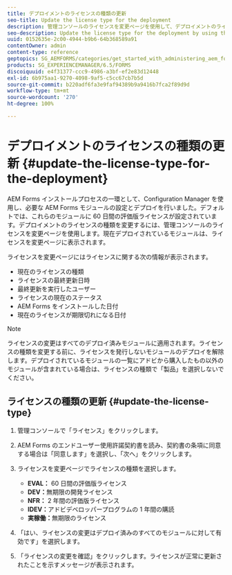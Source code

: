 ```yaml
---
title: デプロイメントのライセンスの種類の更新
seo-title: Update the license type for the deployment
description: 管理コンソールのライセンスを変更ページを使用して、デプロイメントのライセンスの種類を更新します。
seo-description: Update the license type for the deployment by using the Change License page in administration console.
uuid: 0152635e-2c00-4944-b9b6-64b368589a91
contentOwner: admin
content-type: reference
geptopics: SG_AEMFORMS/categories/get_started_with_administering_aem_forms_on_jee
products: SG_EXPERIENCEMANAGER/6.5/FORMS
discoiquuid: e4f31377-ccc9-4986-a3bf-ef2e83d12448
exl-id: 6b975aa1-9270-4098-9af5-c5cc67cb7b5d
source-git-commit: b220adf6fa3e9faf94389b9a9416b7fca2f89d9d
workflow-type: tm+mt
source-wordcount: '270'
ht-degree: 100%

---
```


# デプロイメントのライセンスの種類の更新 {#update-the-license-type-for-the-deployment}

AEM Forms インストールプロセスの一環として、Configuration Manager を使用し、必要な AEM Forms モジュールの設定とデプロイを行いました。デフォルトでは、これらのモジュールに 60 日間の評価版ライセンスが設定されています。デプロイメントのライセンスの種類を変更するには、管理コンソールのライセンスを変更ページを使用します。現在デプロイされているモジュールは、ライセンスを変更ページに表示されます。

ライセンスを変更ページにはライセンスに関する次の情報が表示されます。

* 現在のライセンスの種類
* ライセンスの最終更新日時
* 最終更新を実行したユーザー 
* ライセンスの現在のステータス 
* AEM Forms をインストールした日付
* 現在のライセンスが期限切れになる日付

>[!NOTE]
>
>ライセンスの変更はすべてのデプロイ済みモジュールに適用されます。ライセンスの種類を変更する前に、ライセンスを発行しないモジュールのデプロイを解除します。デプロイされているモジュールの一覧にアドビから購入したもの以外のモジュールが含まれている場合は、ライセンスの種類で「製品」を選択しないでください。

## ライセンスの種類の更新 {#update-the-license-type}

1. 管理コンソールで「ライセンス」をクリックします。
1. AEM Forms のエンドユーザー使用許諾契約書を読み、契約書の条項に同意する場合は「同意します」を選択し、「次へ」をクリックします。
1. ライセンスを変更ページでライセンスの種類を選択します。

   * **EVAL：** 60 日間の評価版ライセンス
   * **DEV：**&#x200B;無期限の開発ライセンス
   * **NFR：** 2 年間の評価版ライセンス
   * **IDEV：**&#x200B;アドビデベロッパープログラムの 1 年間の購読
   * **実稼働：**&#x200B;無期限のライセンス

1. 「はい、ライセンスの変更はデプロイ済みのすべてのモジュールに対して有効です」を選択します。
1. 「ライセンスの変更を確認」をクリックします。ライセンスが正常に更新されたことを示すメッセージが表示されます。
